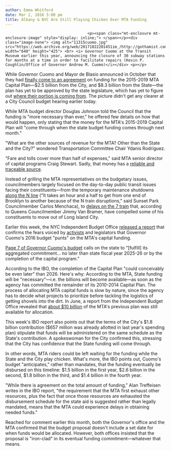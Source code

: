 ```yaml
---
author: Emma Whitford
date: Mar 2, 2016 5:00 pm
title: Albany & NYC Are Still Playing Chicken Over MTA Funding
---
```


	
										<p><span class="mt-enclosure mt-enclosure-image" style="display: inline;"> </span></p><div class="image-none"> <img alt="11315cuomo.jpg" src="https://web.archive.org/web/20171022201451im_/http://gothamist.com/attachments/nyc_chrisrobbins/11315cuomo.jpg" width="640" height="425"> <br> <i> Governor Cuomo at the Transit Museum earlier this year, announcing the closure of 30 subway stations for months at a time in order to facilitate repairs (Kevin P. Coughlin/Office of Governor Andrew M. Cuomo)</i></div> <p></p>

<p>While Governor Cuomo and Mayor de Blasio announced in October that they had <a href="https://web.archive.org/web/20171022201451/http://gothamist.com/2015/10/10/at_last_cuomo_and_de_blasio_have_ag.php">finally come to an agreement</a> on funding for the 2015-2019 MTA Capital Plan&#x2014;$2.5 billion from the City, and $8.3 billion from the State&#x2014;the plan has yet to be approved by the state legislature, which has yet to figure out <a href="https://web.archive.org/web/20171022201451/http://gothamist.com/2016/02/26/state_on_cuomos_26_billion_mta_plan.php">where their portion is coming from</a>. The picture didn&apos;t get any clearer at a City Council budget hearing earlier today. </p>

<p>While MTA budget director Douglas Johnson told the Council that the funding is &quot;more necessary than ever,&quot; he offered few details on how that would happen, only stating that the money for the MTA&apos;s 2015-2019 Capital Plan will &quot;come through when the state budget funding comes through next month.&quot; </p>

<p>&quot;What are the other sources of revenue for the MTA? Other than the State and the City?&quot; wondered Transportation Committee Chair Ydanis Rodr&#xED;guez. </p>

<p>&quot;Fare and tolls cover more than half of expenses,&quot; said MTA senior director of capital programs Craig Stewart. Sadly, that money has a <a href="https://web.archive.org/web/20171022201451/http://gothamist.com/2015/03/19/mta_fare_hike_get_it.php">reliable and traceable source</a>.</p>

<p>Instead of grilling the MTA representatives on the budgetary issues, councilmembers largely focused on the day-to-day public transit issues facing their constituents&#x2014;from the temporary maintenance shutdowns <a href="https://web.archive.org/web/20171022201451/http://gothamist.com/2016/01/14/more_n_ervating_news_u_can_use.php">along the N line</a> (&quot;It takes an hour and a half to get from one end of Brooklyn to another because of the N train disruptions,&quot; said Sunset Park Councilmember Carlos Menchaca), to <a href="https://web.archive.org/web/20171022201451/http://gothamist.com/2015/12/19/countdown_clock_7_line_will_shut_do.php">delays on the 7 train</a> that, according to Queens Councilmember Jimmy Van Bramer, have compelled some of his constituents to move out of Long Island City.  </p>

<p>Earlier this week, the NYC Independent Budget Office <a href="https://web.archive.org/web/20171022201451/http://www.ibo.nyc.ny.us/iboreports/pledges-made-by-the-city-and-state-to-the-mta-but-uncertainties-persist.pdf">released a report</a> that confirms the fears voiced by <a href="https://web.archive.org/web/20171022201451/http://gothamist.com/2016/01/26/report_cuomos_budget_punts_on_mta_c.php">activists</a> and legislators that Governor Cuomo&apos;s 2016 budget &quot;punts&quot; on the MTA&apos;s capital funding.</p>

<p><a href="https://web.archive.org/web/20171022201451/https://www.budget.ny.gov/pubs/executive/eBudget1617/fy1617artVIIbills/TEDArticleVII.pdf">Page 7 of Governor Cuomo&apos;s budget</a> calls on the state to &quot;[fulfill] its aggregated commitment... no later than state fiscal year 2025-26 or by the completion of the capital program.&quot; </p>

<p>According to the IBO, the completion of the Capital Plan &quot;could conceivably be even later&quot; than 2026. Here&apos;s why: According to the MTA, State funding will be &quot;necessary&quot;&#x2014;i.e. the billions will become available&#x2014;as soon as the agency has committed the remainder of its 2010-2014 Capital Plan. The process of allocating MTA capital funds is slow by nature, since the agency has to decide what projects to prioritize before tackling the logistics of getting shovels into the dirt. In June, a report from the Independent Budget Office revealed that <a href="https://web.archive.org/web/20171022201451/http://gothamist.com/2015/06/09/city_review_finds_that_mta_is_slowi.php">about $10 billion</a> of the MTA&apos;s previous plan was still available for allocation.</p>

<p>This week&apos;s IBO report also points out that the terms of the City&apos;s $1.8 billion contribution ($657 million was already allotted in last year&apos;s spending plan) stipulate that funds will be administered on the same schedule as the State&apos;s contribution. A spokeswoman for the City confirmed this, stressing that the City has confidence that the State funding will come through.</p>

<p>In other words, MTA riders could be left waiting for the funding while the State and the City play chicken. What&apos;s more, the IBO points out, Cuomo&apos;s budget &quot;anticipates,&quot; rather than mandates, that the funding eventually be disbursed on this timeline: $1.5 billion in the first year, $2.6 billion in the second, $1.8 billion in the third, and $1.4 billion in the fourth year.</p>

<p>&quot;While there is agreement on the total amount of funding,&quot; Alan Treffeisen writes in the IBO report, &quot;the requirement that the MTA first exhaust other resources, plus the fact that once those resources are exhausted the disbursement schedule for the state aid is suggested rather than legally mandated, means that the MTA could experience delays in obtaining needed funds.&quot; </p>

<p>Reached for comment earlier this month, both the Governor&apos;s office and the MTA confirmed that the budget proposal doesn&apos;t include a set date for when funds would be allocated. However, both offices insisted that the proposal is &quot;iron-clad&quot; in its eventual funding commitment&#x2014;whatever that means.</p>					
										
									
				